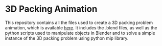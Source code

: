 # 3D Packing Animation




This repository contains all the files used to create a 3D packing problem animation, which is available <a href="https://youtu.be/G_foHb67m3E?si=JTUteSu6Xjm-_9Um">here</a>. It includes the .blend files, as well as the python scripts used to manipulate objects in Blender and to solve a simple instance of the 3D packing problem using python mip library.

